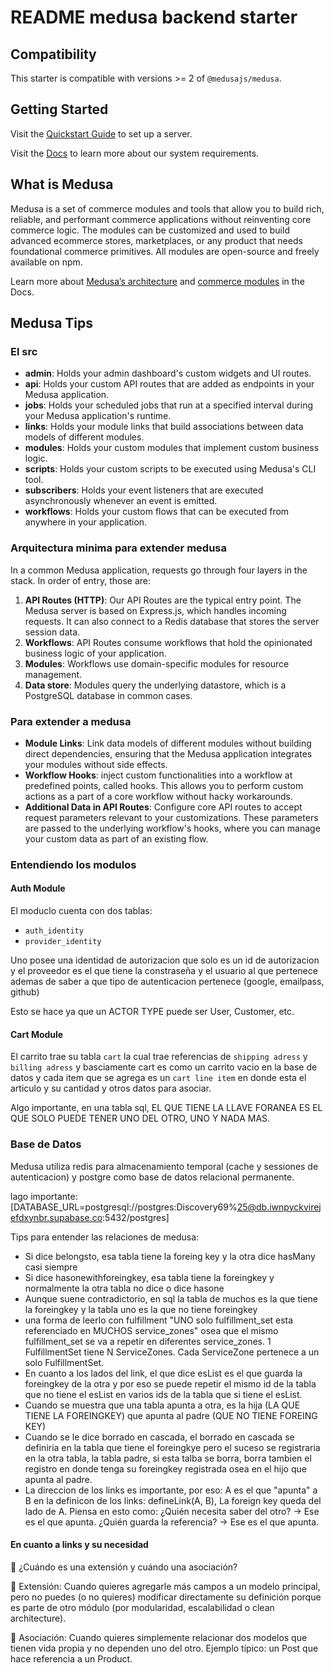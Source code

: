 # README medusa backend starter

## Compatibility

This starter is compatible with versions >= 2 of `@medusajs/medusa`.

## Getting Started

Visit the [Quickstart Guide](https://docs.medusajs.com/learn/installation) to set up a server.

Visit the [Docs](https://docs.medusajs.com/learn/installation#get-started) to learn more about our system requirements.

## What is Medusa

Medusa is a set of commerce modules and tools that allow you to build rich, reliable, and performant commerce applications without reinventing core commerce logic. The modules can be customized and used to build advanced ecommerce stores, marketplaces, or any product that needs foundational commerce primitives. All modules are open-source and freely available on npm.

Learn more about [Medusa’s architecture](https://docs.medusajs.com/learn/introduction/architecture) and [commerce modules](https://docs.medusajs.com/learn/fundamentals/modules/commerce-modules) in the Docs.

## Medusa Tips

### El src

- **admin**: Holds your admin dashboard's custom widgets and UI routes.
- **api**: Holds your custom API routes that are added as endpoints in your Medusa application.
- **jobs**: Holds your scheduled jobs that run at a specified interval during your Medusa application's runtime.
- **links**: Holds your module links that build associations between data models of different modules.
- **modules**: Holds your custom modules that implement custom business logic.
- **scripts**: Holds your custom scripts to be executed using Medusa's CLI tool.
- **subscribers**: Holds your event listeners that are executed asynchronously whenever an event is emitted.
- **workflows**: Holds your custom flows that can be executed from anywhere in your application.

### Arquitectura minima para extender medusa

In a common Medusa application, requests go through four layers in the stack. In order of entry, those are:

1. **API Routes (HTTP)**: Our API Routes are the typical entry point. The Medusa server is based on Express.js, which handles incoming requests. It can also connect to a Redis database that stores the server session data.
2. **Workflows**: API Routes consume workflows that hold the opinionated business logic of your application.
3. **Modules**: Workflows use domain-specific modules for resource management.
4. **Data store**: Modules query the underlying datastore, which is a PostgreSQL database in common cases.

### Para extender a medusa

- **Module Links**: Link data models of different modules without building direct dependencies, ensuring that the Medusa application integrates your modules without side effects.
- **Workflow Hooks**: inject custom functionalities into a workflow at predefined points, called hooks. This allows you to perform custom actions as a part of a core workflow without hacky workarounds.
- **Additional Data in API Routes**: Configure core API routes to accept request parameters relevant to your customizations. These parameters are passed to the underlying workflow's hooks, where you can manage your custom data as part of an existing flow.

### Entendiendo los modulos

#### Auth Module

El moduclo cuenta con dos tablas:

- `auth_identity`  
- `provider_identity`

Uno posee una identidad de autorizacion que solo es un id de autorizacion y el proveedor es el que tiene la constraseña y el usuario al que pertenece ademas de saber a que tipo de autenticacion pertenece (google, emailpass, github)

Esto se hace ya que un ACTOR TYPE puede ser User, Customer, etc.

#### Cart Module

El carrito trae su tabla `cart` la cual trae referencias de `shipping adress` y `billing adress` y basciamente cart es como un carrito vacio en la base de datos y cada item que se agrega es un `cart line item` en donde esta el articulo y su cantidad y otros datos para asociar.

Algo importante, en una tabla sql, EL QUE TIENE LA LLAVE FORANEA ES EL QUE SOLO PUEDE TENER UNO DEL OTRO, UNO Y NADA MAS.

### Base de Datos

Medusa utiliza redis para almacenamiento temporal (cache y sessiones de autenticacion) y postgre como base de datos relacional permanente.

lago importante: [DATABASE_URL=postgresql://postgres:Discovery69%25@db.iwnpyckvirejefdxynbr.supabase.co:5432/postgres]

Tips para entender las relaciones de medusa:

- Si dice belongsto, esa tabla tiene la foreing key y la otra dice hasMany casi siempre
- Si dice hasonewithforeingkey, esa tabla tiene la foreingkey y normalmente la otra tabla no dice o dice hasone
- Aunque suene contradictorio, en sql la tabla de muchos es la que tiene la foreingkey y la tabla uno es la que no tiene foreingkey
- una forma de leerlo con fulfillment "UNO solo fulfillment_set esta referenciado en MUCHOS service_zones" osea que el mismo fulfillment_set se va a repetir en diferentes service_zones. 1 FulfillmentSet tiene N ServiceZones. Cada ServiceZone pertenece a un solo FulfillmentSet.
- En cuanto a los lados del link, el que dice esList es el que guarda la foreingkey de la otra y por eso se puede repetir el mismo id de la tabla que no tiene el esList en varios ids de la tabla que si tiene el esList.
- Cuando se muestra que una tabla apunta a otra, es la hija (LA QUE TIENE LA FOREINGKEY) que apunta al padre (QUE NO TIENE FOREING KEY)
- Cuando se le dice borrado en cascada, el borrado en cascada se definiria en la tabla que tiene el foreingkye pero el suceso se registraria en la otra tabla, la tabla padre, si esta talba se borra, borra tambien el registro en donde tenga su foreingkey registrada osea en el hijo que apunta al padre.
- La direccion de los links es importante, por eso: A es el que "apunta" a B en la definicon de los links: defineLink(A, B), La foreign key queda del lado de A. Piensa en esto como: ¿Quién necesita saber del otro? → Ese es el que apunta. ¿Quién guarda la referencia? → Ese es el que apunta.

#### En cuanto a links y su necesidad

📖 ¿Cuándo es una extensión y cuándo una asociación?

📝 Extensión:
Cuando quieres agregarle más campos a un modelo principal, pero no puedes (o no quieres) modificar directamente su definición porque es parte de otro módulo (por modularidad, escalabilidad o clean architecture).

📝 Asociación:
Cuando quieres simplemente relacionar dos modelos que tienen vida propia y no dependen uno del otro.
Ejemplo típico: un Post que hace referencia a un Product.
